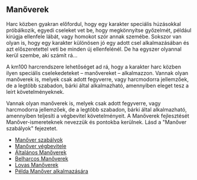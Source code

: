## Manőverek

Harc közben gyakran előfordul, hogy egy karakter speciális húzásokkal próbálkozik, egyedi cseleket vet be, hogy megkönnyítse győzelmét, például kirúgja ellenfele lábát, vagy homokot szór annak szemébe. Sokszor van olyan is, hogy egy karakter különösen jó egy adott csel alkalmazásában és azt előszeretettel veti be minden új ellenfelénél. De ha egyszer olyannal kerül szembe, aki számít rá...

A km100 harcrendszere lehetőséget ad rá, hogy a karakter harc közben ilyen speciális cselekedeteket – manővereket – alkalmazzon. Vannak olyan manőverek is, melyek csak adott fegyverre, vagy harcmodorra jellemzőek, de a legtöbb szabadon, bárki által alkalmazható, amennyiben eleget tesz a leírt követelményeknek.

Vannak olyan manőverek is, melyek csak adott fegyverre, vagy harcmodorra jellemzőek, de a legtöbb szabadon, bárki által alkalmazható, amennyiben teljesíti a végbevitel követelményeit. A Manőverek fejlesztését Manőver-ismereteknek nevezzük és pontokba kerülnek. Lásd a "Manőver szabályok" fejezetet.

- [Manőver szabályok](065_01_manover_szabalyok.md)
- [Manőver végbevitele](065_02_manover_vegbevitele.md)
- [Általános Manőverek](065_03_altalanos_manoverek.md)
- [Belharcos Manőverek](065_04_belharcos_manoverek.md)
- [Lovas Manőverek](065_05_lovas_manoverek.md)
- [Példa Manőver alkalmazására](065_06_pelda_manover_alkalmazasara.md)
